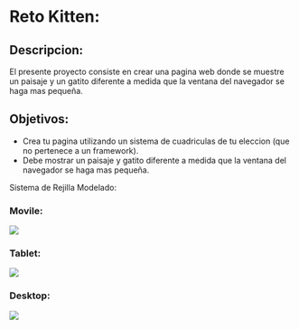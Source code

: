 # Reto Kitten:

## Descripcion: 

El presente proyecto consiste en crear una pagina web donde se muestre un paisaje y un gatito diferente a medida que la ventana del navegador se haga mas pequeña.

## Objetivos:

* Crea tu pagina utilizando un sistema de cuadriculas de tu eleccion (que no pertenece a un framework).
* Debe mostrar un paisaje y gatito diferente a medida que la ventana del navegador se haga mas pequeña.

Sistema de Rejilla Modelado:

### Movile:

![](https://raw.githubusercontent.com/Laboratoria/curricula-js/085543c5f0477cffcd3619ad3ffc3c03106caefc/04-social-network/00-rwd/06-code-challenges/kitten-dawn.png)

### Tablet:

![](https://raw.githubusercontent.com/Laboratoria/curricula-js/085543c5f0477cffcd3619ad3ffc3c03106caefc/04-social-network/00-rwd/06-code-challenges/kitten-night.png)

### Desktop:

![](https://raw.githubusercontent.com/Laboratoria/curricula-js/085543c5f0477cffcd3619ad3ffc3c03106caefc/04-social-network/00-rwd/06-code-challenges/kitten-sunnyday.png)
